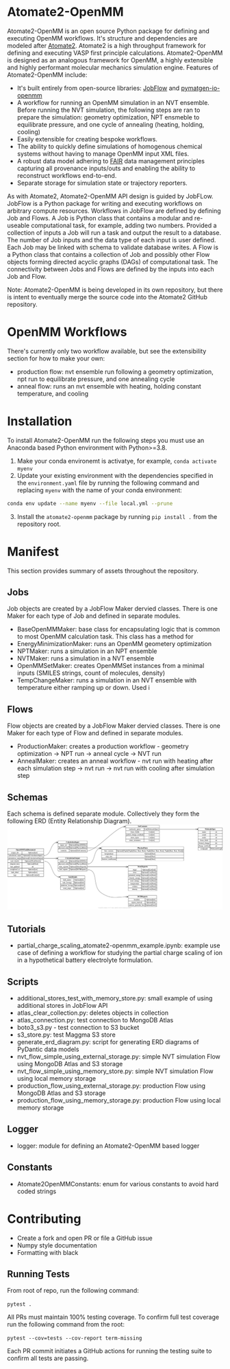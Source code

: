 # Atomate2-OpenMM
Atomate2-OpenMM is an open source Python package for defining and executing OpenMM workflows. It's structure and dependencies are 
modeled after [Atomate2](https://github.com/materialsproject/atomate2). Atomate2 is a high throughput framework for 
defining and executing VASP first principle calculations. Atomate2-OpenMM is designed as an analogous framework for 
OpenMM, a highly extensible and highly performant molecular mechanics simulation engine. Features of Atomate2-OpenMM 
include:

- It's built entirely from open-source libraries: [JobFlow](https://materialsproject.github.io/jobflow/) and 
[pymatgen-io-openmm](https://github.com/orionarcher/pymatgen-io-openmm)
- A workflow for running an OpenMM simulation in an NVT ensemble. Before running the NVT simulation, 
the following steps are ran to prepare the simulation: geometry optimization, NPT ensmeble to equilibrate
pressure, and one cycle of annealing (heating, holding, cooling)
- Easily extensible for creating bespoke workflows.
- The ability to quickly define simulations of homogenous chemical systems without having to manage OpenMM input XML 
files.
- A robust data model adhering to [FAIR](https://www.go-fair.org/fair-principles/) data management principles capturing 
all provenance inputs/outs and enabling the ability to reconstruct workflows end-to-end.
- Separate storage for simulation state or trajectory reporters.

As with Atomate2, Atomate2-OpenMM API design is guided by JobFLow. JobFlow is a Python package for writing and 
executing workflows on arbitrary compute resources. Workflows in JobFlow are defined by defining Job and Flows.
A Job is Python class that contains a modular and re-useable computational task, for example, adding two numbers. 
Provided a collection of inputs a Job will run a task and output the result to a database. The number of Job 
inputs and the data type of each input is user defined. Each Job may be linked with schema to validate database 
writes. A Flow is a Python class that contains a collection of Job and possibly other Flow objects forming directed 
acyclic graphs (DAGs) of computational task. The connectivity between Jobs and Flows are defined by the inputs into 
each Job and Flow.

Note: Atomate2-OpenMM is being developed in its own repository, but there is intent to eventually merge the source code 
into the Atomate2 GitHub repository.

# OpenMM Workflows

There's currently only two workflow available, but see the extensibility section for how to make your own:
- production flow: nvt ensemble run following a geometry optimization, npt run to equilibrate pressure, and one annealing cycle
- anneal flow: runs an nvt ensemble with heating, holding constant temperature, and cooling

# Installation

To install Atomate2-OpenMM run the following steps you must use an Anaconda based Python environment with Python>=3.8.
1. Make your conda environemt is activatye, for example, `conda activate myenv`
2. Update your existing environment with the dependencies specified in the `environment.yaml` file by running
the following command and replacing `myenv` with the name of your conda environment:
```bash
conda env update --name myenv --file local.yml --prune
```
3. Install the `atomate2-openmm` package by running `pip install .` from the repository root. 

# Manifest
This section provides summary of assets throughout the repository.

## Jobs
Job objects are created by a JobFlow Maker dervied classes. There is one Maker for each type of Job and defined in 
separate modules.

- BaseOpenMMMaker: base class for encapsulating logic that is common to most OpenMM calculation task. This class has a 
method for 
- EnergyMinimizationMaker: runs an OpenMM geometery optimization
- NPTMaker: runs a simulation in an NPT ensemble
- NVTMaker: runs a simulation in a NVT ensemble
- OpenMMSetMaker: creates OpenMMSet instances from a minimal inputs (SMILES strings, count of molecules, density)
- TempChangeMaker: runs a simulation in an NVT ensemble with temperature either ramping up or down. Used i

## Flows
Flow objects are created by a JobFlow Maker dervied classes. There is one Maker for each type of Flow and defined in 
separate modules.
- ProductionMaker: creates a production workflow - geometry optimization &#8594; NPT run &#8594; anneal cycle &#8594; NVT 
run
- AnnealMaker: creates an anneal workflow - nvt run with heating after each simulation step &#8594; nvt run &#8594; nvt 
run with cooling after simulation step

## Schemas
Each schema is defined separate module. Collectively they form the following ERD (Entity Relationship Diagram).
![Schema ERD](./images/schemas_erd.png)

## Tutorials
- partial_charge_scaling_atomate2-openmm_example.ipynb: example use case of defining a workflow for studying the 
partial charge scaling of ion in a hypothetical battery electrolyte formulation.

## Scripts
- additional_stores_test_with_memory_store.py: small example of using additional stores in JobFlow API
- atlas_clear_collection.py: deletes objects in collection
- atlas_connection.py: test connection to MongoDB Atlas
- boto3_s3.py - test connection to S3 bucket
- s3_store.py: test Maggma S3 store
- generate_erd_diagram.py: script for generating ERD diagrams of PyDantic data models
- nvt_flow_simple_using_external_storage.py: simple NVT simulation Flow using MongoDB Atlas and S3 storage
- nvt_flow_simple_using_memory_store.py: simple NVT simulation Flow using local memory storage
- production_flow_using_external_storage.py: production Flow using MongoDB Atlas and S3 storage
- production_flow_using_memory_storage.py: production Flow using local memory storage

## Logger
- logger: module for defining an Atomate2-OpenMM based logger

## Constants
- Atomate2OpenMMConstants: enum for various constants to avoid hard coded strings

# Contributing

- Create a fork and open PR or file a GitHub issue
- Numpy style documentation
- Formatting with black

## Running Tests

From root of repo, run the following command:

`pytest .`

All PRs must maintain 100% testing coverage. To confirm full test coverage run the following command from the root:

`pytest --cov=tests --cov-report term-missing`

Each PR commit initiates a GitHub actions for running the testing suite to confirm all tests are passing.
